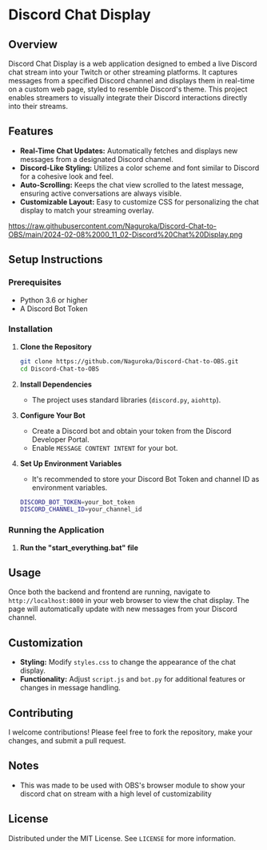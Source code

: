 # Discord Chat Display

## Overview
Discord Chat Display is a web application designed to embed a live Discord chat stream into your Twitch or other streaming platforms. It captures messages from a specified Discord channel and displays them in real-time on a custom web page, styled to resemble Discord's theme. This project enables streamers to visually integrate their Discord interactions directly into their streams.

## Features
- **Real-Time Chat Updates:** Automatically fetches and displays new messages from a designated Discord channel.
- **Discord-Like Styling:** Utilizes a color scheme and font similar to Discord for a cohesive look and feel.
- **Auto-Scrolling:** Keeps the chat view scrolled to the latest message, ensuring active conversations are always visible.
- **Customizable Layout:** Easy to customize CSS for personalizing the chat display to match your streaming overlay.

https://raw.githubusercontent.com/Naguroka/Discord-Chat-to-OBS/main/2024-02-08%2000_11_02-Discord%20Chat%20Display.png

## Setup Instructions

### Prerequisites
- Python 3.6 or higher
- A Discord Bot Token

### Installation

1. **Clone the Repository**
   ```sh
   git clone https://github.com/Naguroka/Discord-Chat-to-OBS.git
   cd Discord-Chat-to-OBS
   ```

2. **Install Dependencies**
   - The project uses standard libraries (`discord.py`, `aiohttp`).

3. **Configure Your Bot**
   - Create a Discord bot and obtain your token from the Discord Developer Portal.
   - Enable `MESSAGE CONTENT INTENT` for your bot.

4. **Set Up Environment Variables**
   - It's recommended to store your Discord Bot Token and channel ID as environment variables.
   ```sh
   DISCORD_BOT_TOKEN=your_bot_token
   DISCORD_CHANNEL_ID=your_channel_id
   ```

### Running the Application

1. **Run the "start_everything.bat" file**

## Usage

Once both the backend and frontend are running, navigate to `http://localhost:8000` in your web browser to view the chat display. The page will automatically update with new messages from your Discord channel.

## Customization

- **Styling:** Modify `styles.css` to change the appearance of the chat display.
- **Functionality:** Adjust `script.js` and `bot.py` for additional features or changes in message handling.

## Contributing

I welcome contributions! Please feel free to fork the repository, make your changes, and submit a pull request.

## Notes

- This was made to be used with OBS's browser module to show your discord chat on stream with a high level of customizability

## License

Distributed under the MIT License. See `LICENSE` for more information.
